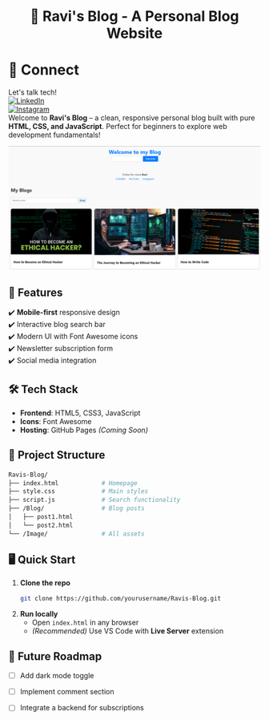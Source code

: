 
<h1 align="center">🌟 Ravi's Blog - A Personal Blog Website</h1>

# 🤝 Connect  
Let's talk tech!  
[![LinkedIn](https://img.shields.io/badge/LinkedIn-Connect-blue)](your-linkedin)  
[![Instagram](https://img.shields.io/badge/Instagram-Follow-pink)](your-instagram)  
Welcome to **Ravi's Blog** – a clean, responsive personal blog built with pure **HTML, CSS, and JavaScript**. Perfect for beginners to explore web development fundamentals!  

![Preview](Image/T1.png) 

## 🚀 Features  
✔️ **Mobile-first** responsive design  
✔️ Interactive blog search bar  
✔️ Modern UI with Font Awesome icons  
✔️ Newsletter subscription form  
✔️ Social media integration  



## 🛠 Tech Stack  
- **Frontend**: HTML5, CSS3, JavaScript  
- **Icons**: Font Awesome  
- **Hosting**: GitHub Pages *(Coming Soon)*  



## 📂 Project Structure  
```bash
Ravis-Blog/
├── index.html            # Homepage
├── style.css             # Main styles
├── script.js             # Search functionality
├── /Blog/                # Blog posts
│   ├── post1.html
│   └── post2.html
└── /Image/               # All assets
```

## 🖥️ Quick Start  
1. **Clone the repo**  
   ```bash
   git clone https://github.com/yourusername/Ravis-Blog.git
   ```
2. **Run locally**  
   - Open `index.html` in any browser  
   - *(Recommended)* Use VS Code with **Live Server** extension  



## 🌱 Future Roadmap  
- [ ] Add dark mode toggle  
- [ ] Implement comment section  
- [ ] Integrate a backend for subscriptions  

